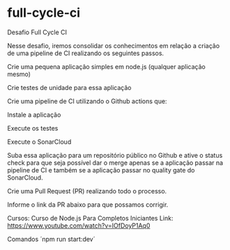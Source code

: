 # full-cycle-ci

Desafio Full Cycle CI

Nesse desafio, iremos consolidar os conhecimentos em relação a criação de uma pipeline de CI realizando os seguintes passos.

Crie uma pequena aplicação simples em node.js (qualquer aplicação mesmo)

Crie testes de unidade para essa aplicação

Crie uma pipeline de CI utilizando o Github actions que:

Instale a aplicação

Execute os testes

Execute o SonarCloud

Suba essa aplicação para um repositório público no Github e ative o status check para que seja possível dar o merge apenas se a aplicação passar na pipeline de CI e também se a aplicação passar no quality gate do SonarCloud.

Crie uma Pull Request (PR) realizando todo o processo.

Informe o link da PR abaixo para que possamos corrigir.


Cursos: Curso de Node.js Para Completos Iniciantes 
Link: https://www.youtube.com/watch?v=IOfDoyP1Aq0

Comandos
´npm run start:dev´
